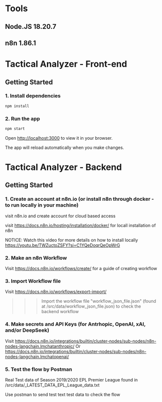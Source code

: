 
# Tools

## Node.JS 18.20.7
## n8n 1.86.1


# Tactical Analyzer - Front-end


## Getting Started

### 1. Install dependencies

```bash
npm install
```

### 2. Run the app

```bash
npm start
```

Open [http://localhost:3000](http://localhost:3000) to view it in your browser.

The app will reload automatically when you make changes.


# Tactical Analyzer - Backend


## Getting Started

### 1. Create an account at n8n.io (or install n8n through docker - to run locally in your machine)

visit n8n.io and create account for cloud based access

visit https://docs.n8n.io/hosting/installation/docker/ for locall installation of n8n

NOTICE: Watch this video for more details on how to install locally
https://youtu.be/TWZuctoZSFY?si=C1YQeDoqrQeOpWrG

### 2. Make an n8n Workflow

Visit https://docs.n8n.io/workflows/create/ for a guide of creating workflow


### 3. Import Workflow file

Visit https://docs.n8n.io/workflows/export-import/

>>> Import the workflow file "workflow_json_file.json" (found at /src/data/workflow_json_file.json) to check the backend workflow


### 4. Make secrets and API Keys (for Antrhopic, OpenAI, xAI, and/or DeepSeek)

Visit https://docs.n8n.io/integrations/builtin/cluster-nodes/sub-nodes/n8n-nodes-langchain.lmchatanthropic/
Or https://docs.n8n.io/integrations/builtin/cluster-nodes/sub-nodes/n8n-nodes-langchain.lmchatopenai/


### 5. Test the flow by Postman

Real Test data of Season 2019/2020 EPL Premier League found in /src/data/_LATEST_DATA_EPL_League_data.txt

Use postman to send test text test data to check the flow
